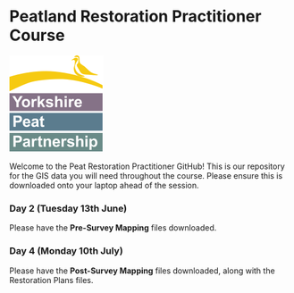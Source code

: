 # Peatland Restoration Practitioner Course

![](https://github.com/yorkshire-peat-partnership/Peatland-Restoration-Practioner-Course/blob/main/YPP_logo.png)

Welcome to the Peat Restoration Practitioner GitHub! This is our repository for the GIS data you will need throughout the course. Please ensure this is downloaded onto your laptop ahead of the session.
### Day 2 (Tuesday 13th June)
Please have the **Pre-Survey Mapping** files downloaded.
### Day 4 (Monday 10th July)
Please have the **Post-Survey Mapping** files downloaded, along with the Restoration Plans files.
